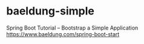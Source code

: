 # baeldung-simple
Spring Boot Tutorial – Bootstrap a Simple Application https://www.baeldung.com/spring-boot-start
